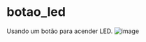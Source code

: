 # botao_led
Usando um botão para acender LED.
![image](https://github.com/user-attachments/assets/89784c23-c0e4-4b5b-adbb-72f4dfec38aa)

